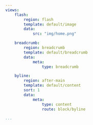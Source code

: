 ```yaml
---
views:
    flash:
        region: flash
        template: default/image
        data:
            src: "img/home.png"

    breadcrumb:
        region: breadcrumb
        template: default/breadcrumb
        data:
            meta: 
                type: breadcrumb

    byline:
        region: after-main
        template: default/content
        sort: 1
        data:
            meta:
                type: content
                route: block/byline

...
```

